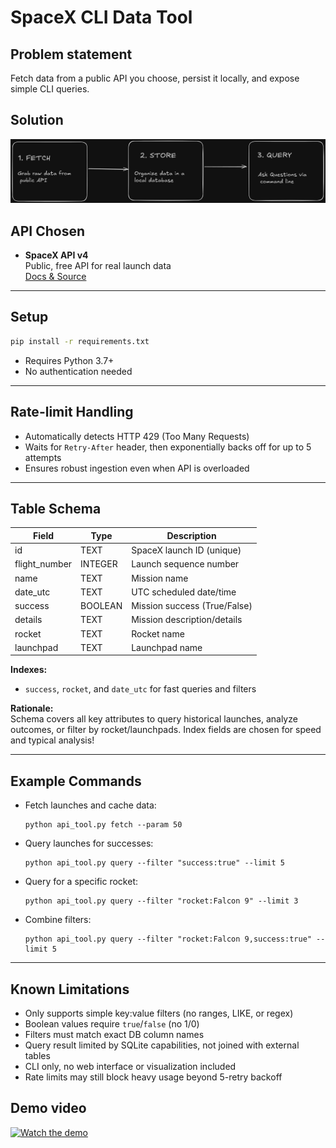 
# SpaceX CLI Data Tool

## Problem statement

Fetch data from a public API you choose, persist it locally, and expose simple CLI queries.


## Solution
![SpaceX Logo](Image.png)


## API Chosen

- **SpaceX API v4**  
  Public, free API for real launch data  
  [Docs & Source](https://github.com/r-spacex/SpaceX-API)

***

## Setup

```bash
pip install -r requirements.txt
```
- Requires Python 3.7+
- No authentication needed

***

## Rate-limit Handling

- Automatically detects HTTP 429 (Too Many Requests)
- Waits for `Retry-After` header, then exponentially backs off for up to 5 attempts
- Ensures robust ingestion even when API is overloaded

***

## Table Schema

| Field         | Type      | Description                   |
|---------------|-----------|-------------------------------|
| id            | TEXT      | SpaceX launch ID (unique)     |
| flight_number | INTEGER   | Launch sequence number        |
| name          | TEXT      | Mission name                  |
| date_utc      | TEXT      | UTC scheduled date/time       |
| success       | BOOLEAN   | Mission success (True/False)  |
| details       | TEXT      | Mission description/details   |
| rocket        | TEXT      | Rocket name                   |
| launchpad     | TEXT      | Launchpad name                |

**Indexes:**  
- `success`, `rocket`, and `date_utc` for fast queries and filters

**Rationale:**  
Schema covers all key attributes to query historical launches, analyze outcomes, or filter by rocket/launchpads. Index fields are chosen for speed and typical analysis!

***

## Example Commands

- Fetch launches and cache data:
    ```
    python api_tool.py fetch --param 50
    ```
- Query launches for successes:
    ```
    python api_tool.py query --filter "success:true" --limit 5
    ```
- Query for a specific rocket:
    ```
    python api_tool.py query --filter "rocket:Falcon 9" --limit 3
    ```
- Combine filters:
    ```
    python api_tool.py query --filter "rocket:Falcon 9,success:true" --limit 5
    ```

***

## Known Limitations

- Only supports simple key:value filters (no ranges, LIKE, or regex)
- Boolean values require `true`/`false` (no 1/0)
- Filters must match exact DB column names
- Query result limited by SQLite capabilities, not joined with external tables
- CLI only, no web interface or visualization included
- Rate limits may still block heavy usage beyond 5-retry backoff

## Demo video
[![Watch the demo](https://img.youtube.com/vi/qxgsJ055SuQ/0.jpg)](https://www.youtube.com/watch?v=qxgsJ055SuQ)



